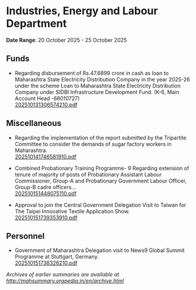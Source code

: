 # Industries, Energy and Labour Department

**Date Range**: 20 October 2025 - 25 October 2025


## Funds
- Regarding disbursement of Rs.47.6899 crore in cash as loan to Maharashtra State Electricity Distribution Company in the year 2025-26 under the scheme Loan to Maharashtra State Electricity Distribution Company under SIDBI Infrastructure Development Fund. (K-6, Main Account Head -68010727)\
  [202510131306574210.pdf](https://gr.maharashtra.gov.in/Site/Upload/Government%20Resolutions/English/202510131306574210.pdf)

## Miscellaneous
- Regarding the implementation of the report submitted by the Tripartite Committee to consider the demands of sugar factory workers in Maharashtra.\
  [202510141746581910.pdf](https://gr.maharashtra.gov.in/Site/Upload/Government%20Resolutions/English/202510141746581910.pdf)

- Combined Probationary Training Programme- 9  Regarding extension of tenure of majority of posts of Probationary Assistant Labour Commissioner, Group-A and Probationary Government Labour Officer, Group-B cadre officers...\
  [202510151448075110.pdf](https://gr.maharashtra.gov.in/Site/Upload/Government%20Resolutions/English/202510151448075110.pdf)

- Approval to join the Central Government Delegation Visit to Taiwan for The Taipei Innovative Textile Application Show.\
  [202510151739353910.pdf](https://gr.maharashtra.gov.in/Site/Upload/Government%20Resolutions/English/202510151739353910.pdf)

## Personnel
- Government of Maharashtra Delegation visit to News9 Global Summit Programme at Stuttgart, Germany.\
  [202510151738326210.pdf](https://gr.maharashtra.gov.in/Site/Upload/Government%20Resolutions/English/202510151738326210.pdf)


*Archives of earlier summaries are available at http://mahsummary.orgpedia.in/en/archive.html*